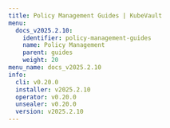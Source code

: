```yaml
---
title: Policy Management Guides | KubeVault
menu:
  docs_v2025.2.10:
    identifier: policy-management-guides
    name: Policy Management
    parent: guides
    weight: 20
menu_name: docs_v2025.2.10
info:
  cli: v0.20.0
  installer: v2025.2.10
  operator: v0.20.0
  unsealer: v0.20.0
  version: v2025.2.10
---
```


